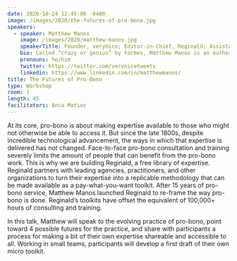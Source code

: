 ```yaml
---
date: 2020-10-24 12:45:00 -0400
image: /images/2020/the-futures-of-pro-bono.jpg
speakers: 
  - speaker: Matthew Manos
    image: /images/2020/matthew-manos.jpg
    speakerTitle: Founder, verynice; Editor-in-Chief, Reginald; Assistant Dean, USC Iovine and Young Academy
    bio: Called “crazy or genius” by Forbes, Matthew Manos is an author, educator, and entrepreneur. He is the Founder of verynice, a design strategy practice that gives half of its services away for free to nonprofit organizations. With clients including the American Heart Association, UNICEF, Disney, and Google, verynice’s work has reached millions of people across the globe. Matthew is also Editor-in-Chief of Reginald, a publisher of creative problem solving toolkits that anyone can access. He is an Assistant Dean at the USC Iovine and Young Academy, where he serves as an academic strategist and curriculum designer.
    pronouns: he/him
    twitter: https://twitter.com/verynicetweets
    linkedin: https://www.linkedin.com/in/matthewmanos/
title: The Futures of Pro-Bono
type: Workshop
room: 1
length: 45
facilitators: Anca Matioc
---
```


At its core, pro-bono is about making expertise available to those who might not otherwise be able to access it. But since the late 1800s, despite incredible technological advancement, the ways in which that expertise is delivered has not changed. Face-to-face pro-bono consultation and training severely limits the amount of people that can benefit from the pro-bono work. This is why we are building Reginald, a free library of expertise. Reginald partners with leading agencies, practitioners, and other organizations to turn their expertise into a replicable methodology that can be made available as a pay-what-you-want toolkit. After 15 years of pro-bono service, Matthew Manos launched Reginald to re-frame the way pro-bono is done. Reginald’s toolkits have offset the equivalent of 100,000+ hours of consulting and training.

In this talk, Matthew will speak to the evolving practice of pro-bono, point toward 4 possible futures for the practice, and share with participants a process for making a bit of their own expertise shareable and accessible to all. Working in small teams, participants will develop a first draft of their own micro toolkit.